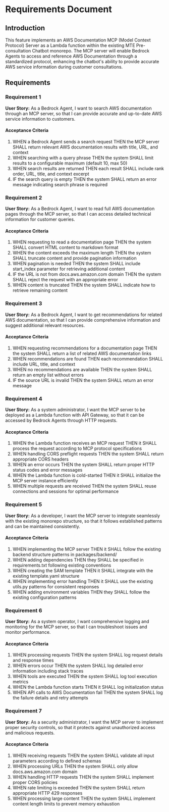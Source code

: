 # Requirements Document

## Introduction

This feature implements an AWS Documentation MCP (Model Context Protocol) Server as a Lambda function within the existing MTE Pre-consultation Chatbot monorepo. The MCP server will enable Bedrock Agents to access and reference AWS Documentation through a standardized protocol, enhancing the chatbot's ability to provide accurate AWS service information during customer consultations.

## Requirements

### Requirement 1

**User Story:** As a Bedrock Agent, I want to search AWS documentation through an MCP server, so that I can provide accurate and up-to-date AWS service information to customers.

#### Acceptance Criteria

1. WHEN a Bedrock Agent sends a search request THEN the MCP server SHALL return relevant AWS documentation results with title, URL, and context
2. WHEN searching with a query phrase THEN the system SHALL limit results to a configurable maximum (default 10, max 50)
3. WHEN search results are returned THEN each result SHALL include rank order, URL, title, and context excerpt
4. IF the search query is empty THEN the system SHALL return an error message indicating search phrase is required

### Requirement 2

**User Story:** As a Bedrock Agent, I want to read full AWS documentation pages through the MCP server, so that I can access detailed technical information for customer queries.

#### Acceptance Criteria

1. WHEN requesting to read a documentation page THEN the system SHALL convert HTML content to markdown format
2. WHEN the content exceeds the maximum length THEN the system SHALL truncate content and provide pagination information
3. WHEN pagination is needed THEN the system SHALL include start_index parameter for retrieving additional content
4. IF the URL is not from docs.aws.amazon.com domain THEN the system SHALL reject the request with an appropriate error
5. WHEN content is truncated THEN the system SHALL indicate how to retrieve remaining content

### Requirement 3

**User Story:** As a Bedrock Agent, I want to get recommendations for related AWS documentation, so that I can provide comprehensive information and suggest additional relevant resources.

#### Acceptance Criteria

1. WHEN requesting recommendations for a documentation page THEN the system SHALL return a list of related AWS documentation links
2. WHEN recommendations are found THEN each recommendation SHALL include URL, title, and context
3. WHEN no recommendations are available THEN the system SHALL return an empty list without errors
4. IF the source URL is invalid THEN the system SHALL return an error message

### Requirement 4

**User Story:** As a system administrator, I want the MCP server to be deployed as a Lambda function with API Gateway, so that it can be accessed by Bedrock Agents through HTTP requests.

#### Acceptance Criteria

1. WHEN the Lambda function receives an MCP request THEN it SHALL process the request according to MCP protocol specifications
2. WHEN handling CORS preflight requests THEN the system SHALL return appropriate CORS headers
3. WHEN an error occurs THEN the system SHALL return proper HTTP status codes and error messages
4. WHEN the Lambda function is cold-started THEN it SHALL initialize the MCP server instance efficiently
5. WHEN multiple requests are received THEN the system SHALL reuse connections and sessions for optimal performance

### Requirement 5

**User Story:** As a developer, I want the MCP server to integrate seamlessly with the existing monorepo structure, so that it follows established patterns and can be maintained consistently.

#### Acceptance Criteria

1. WHEN implementing the MCP server THEN it SHALL follow the existing backend structure patterns in packages/backend/
2. WHEN adding dependencies THEN they SHALL be specified in requirements.txt following existing conventions
3. WHEN creating the SAM template THEN it SHALL integrate with the existing template.yaml structure
4. WHEN implementing error handling THEN it SHALL use the existing utils.py patterns for consistent responses
5. WHEN adding environment variables THEN they SHALL follow the existing configuration patterns

### Requirement 6

**User Story:** As a system operator, I want comprehensive logging and monitoring for the MCP server, so that I can troubleshoot issues and monitor performance.

#### Acceptance Criteria

1. WHEN processing requests THEN the system SHALL log request details and response times
2. WHEN errors occur THEN the system SHALL log detailed error information including stack traces
3. WHEN tools are executed THEN the system SHALL log tool execution metrics
4. WHEN the Lambda function starts THEN it SHALL log initialization status
5. WHEN API calls to AWS Documentation fail THEN the system SHALL log the failure details and retry attempts

### Requirement 7

**User Story:** As a security administrator, I want the MCP server to implement proper security controls, so that it protects against unauthorized access and malicious requests.

#### Acceptance Criteria

1. WHEN receiving requests THEN the system SHALL validate all input parameters according to defined schemas
2. WHEN processing URLs THEN the system SHALL only allow docs.aws.amazon.com domain
3. WHEN handling HTTP requests THEN the system SHALL implement proper CORS policies
4. WHEN rate limiting is exceeded THEN the system SHALL return appropriate HTTP 429 responses
5. WHEN processing large content THEN the system SHALL implement content length limits to prevent memory exhaustion